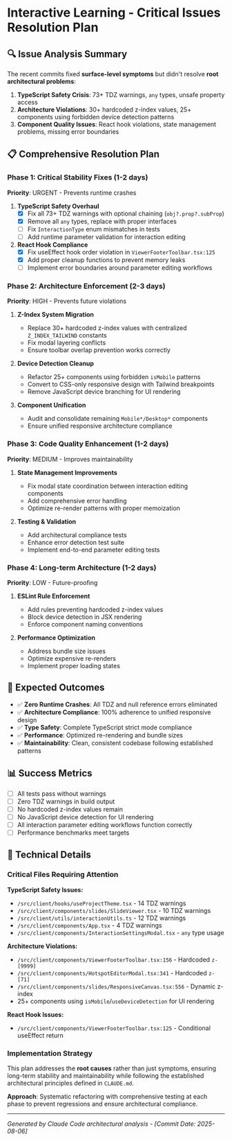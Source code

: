 # Interactive Learning - Critical Issues Resolution Plan

## 🔍 **Issue Analysis Summary**

The recent commits fixed **surface-level symptoms** but didn't resolve **root architectural problems**:

1. **TypeScript Safety Crisis**: 73+ TDZ warnings, `any` types, unsafe property access
2. **Architecture Violations**: 30+ hardcoded z-index values, 25+ components using forbidden device detection patterns  
3. **Component Quality Issues**: React hook violations, state management problems, missing error boundaries

## 📋 **Comprehensive Resolution Plan**

### **Phase 1: Critical Stability Fixes** (1-2 days)
**Priority**: URGENT - Prevents runtime crashes

1. **TypeScript Safety Overhaul**
   - [x] Fix all 73+ TDZ warnings with optional chaining (`obj?.prop?.subProp`)
   - [x] Remove all `any` types, replace with proper interfaces
   - [ ] Fix `InteractionType` enum mismatches in tests
   - [ ] Add runtime parameter validation for interaction editing

2. **React Hook Compliance**
   - [x] Fix useEffect hook order violation in `ViewerFooterToolbar.tsx:125`
   - [x] Add proper cleanup functions to prevent memory leaks
   - [ ] Implement error boundaries around parameter editing workflows

### **Phase 2: Architecture Enforcement** (2-3 days)  
**Priority**: HIGH - Prevents future violations

1. **Z-Index System Migration**
   - Replace 30+ hardcoded z-index values with centralized `Z_INDEX_TAILWIND` constants
   - Fix modal layering conflicts
   - Ensure toolbar overlap prevention works correctly

2. **Device Detection Cleanup** 
   - Refactor 25+ components using forbidden `isMobile` patterns
   - Convert to CSS-only responsive design with Tailwind breakpoints
   - Remove JavaScript device branching for UI rendering

3. **Component Unification**
   - Audit and consolidate remaining `Mobile*/Desktop*` components
   - Ensure unified responsive architecture compliance

### **Phase 3: Code Quality Enhancement** (1-2 days)
**Priority**: MEDIUM - Improves maintainability

1. **State Management Improvements**
   - Fix modal state coordination between interaction editing components
   - Add comprehensive error handling
   - Optimize re-render patterns with proper memoization

2. **Testing & Validation**
   - Add architectural compliance tests
   - Enhance error detection test suite
   - Implement end-to-end parameter editing tests

### **Phase 4: Long-term Architecture** (1-2 days)
**Priority**: LOW - Future-proofing

1. **ESLint Rule Enforcement**
   - Add rules preventing hardcoded z-index values
   - Block device detection in JSX rendering
   - Enforce component naming conventions

2. **Performance Optimization**
   - Address bundle size issues
   - Optimize expensive re-renders
   - Implement proper loading states

## 🎯 **Expected Outcomes**

- ✅ **Zero Runtime Crashes**: All TDZ and null reference errors eliminated
- ✅ **Architecture Compliance**: 100% adherence to unified responsive design
- ✅ **Type Safety**: Complete TypeScript strict mode compliance  
- ✅ **Performance**: Optimized re-rendering and bundle sizes
- ✅ **Maintainability**: Clean, consistent codebase following established patterns

## 📊 **Success Metrics**

- [ ] All tests pass without warnings
- [ ] Zero TDZ warnings in build output
- [ ] No hardcoded z-index values remain  
- [ ] No JavaScript device detection for UI rendering
- [ ] All interaction parameter editing workflows function correctly
- [ ] Performance benchmarks meet targets

## 🔧 **Technical Details**

### Critical Files Requiring Attention

**TypeScript Safety Issues:**
- `/src/client/hooks/useProjectTheme.tsx` - 14 TDZ warnings
- `/src/client/components/slides/SlideViewer.tsx` - 10 TDZ warnings  
- `/src/client/utils/interactionUtils.ts` - 12 TDZ warnings
- `/src/client/components/App.tsx` - 4 TDZ warnings
- `/src/client/components/InteractionSettingsModal.tsx` - `any` type usage

**Architecture Violations:**
- `/src/client/components/ViewerFooterToolbar.tsx:156` - Hardcoded `z-[9999]`
- `/src/client/components/HotspotEditorModal.tsx:341` - Hardcoded `z-[71]`
- `/src/client/components/slides/ResponsiveCanvas.tsx:556` - Dynamic z-index
- 25+ components using `isMobile`/`useDeviceDetection` for UI rendering

**React Hook Issues:**
- `/src/client/components/ViewerFooterToolbar.tsx:125` - Conditional useEffect return

### Implementation Strategy

This plan addresses the **root causes** rather than just symptoms, ensuring long-term stability and maintainability while following the established architectural principles defined in `CLAUDE.md`.

**Approach**: Systematic refactoring with comprehensive testing at each phase to prevent regressions and ensure architectural compliance.

---

*Generated by Claude Code architectural analysis - [Commit Date: 2025-08-06]*